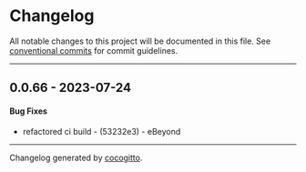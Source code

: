 # Changelog
All notable changes to this project will be documented in this file. See [conventional commits](https://www.conventionalcommits.org/) for commit guidelines.

- - -
## 0.0.66 - 2023-07-24
#### Bug Fixes
- refactored ci build - (53232e3) - eBeyond

- - -

Changelog generated by [cocogitto](https://github.com/cocogitto/cocogitto).